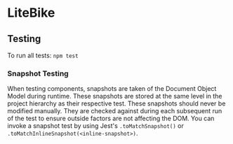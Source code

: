 # LiteBike

## Testing
To run all tests: `npm test`

### Snapshot Testing
When testing components, snapshots are taken of the Document Object Model during runtime. These snapshots are stored at the same level in the project hierarchy as their respective test. These snapshots should never be modified manually. They are checked against during each subsequent run of the test to ensure outside factors are not affecting the DOM. You can invoke a snapshot test by using Jest's `.toMatchSnapshot()` or `.toMatchInlineSnapshot(<inline-snapshot>)`.
